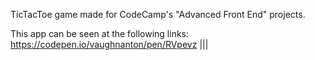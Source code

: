 TicTacToe game made for CodeCamp's "Advanced Front End" projects.

This app can be seen at the following links: https://codepen.io/vaughnanton/pen/RVpevz ||| 
